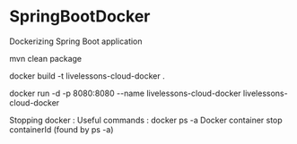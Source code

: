 # SpringBootDocker
Dockerizing Spring Boot application

mvn clean package

docker build -t livelessons-cloud-docker .

docker run -d -p 8080:8080 --name livelessons-cloud-docker livelessons-cloud-docker

Stopping docker :
Useful commands : docker ps -a
Docker container stop containerId (found by ps -a)


